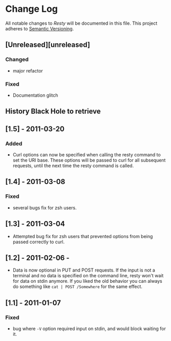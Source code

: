 # Change Log
All notable changes to *Resty* will be documented in this file.
This project adheres to [Semantic Versioning](http://semver.org/).

## [Unreleased][unreleased]
### Changed

- major refactor
### Fixed
- Documentation glitch

## History Black Hole to retrieve

<!-- TODO: Patch release and 1 to 2 -->

## [1.5] - 2011-03-20
### Added
- Curl options can now be specified when calling the resty command to set
  the URI base. These options will be passed to curl for all subsequent
  requests, until the next time the resty command is called.

## [1.4] - 2011-03-08
### Fixed
- several bugs fix for zsh users.

## [1.3] - 2011-03-04

* Attempted bug fix for zsh users that prevented options from being passed
  correctly to curl.

## [1.2] - 2011-02-06 -

* Data is now optional in PUT and POST requests. If the input is not a
  terminal and no data is specified on the command line, resty won't wait
  for data on stdin anymore. If you liked the old behavior you can always do
  something like `cat | POST /Somewhere` for the same effect.

## [1.1] - 2011-01-07
### Fixed
-  bug where `-V` option required input on stdin, and would block waiting  for it.

<!-- Holder history to be retrieved

[unreleased]: https://github.com/micha/resty/compare/v0.10.2...HEAD
[1.5]: https://github.com/micha/resty/compare/1.4...1.5
[1.4]: https://github.com/micha/resty/compare/1.3...1.4
[1.3]: https://github.com/micha/resty/compare/1.2...1.3
[1.2]: https://github.com/micha/resty/compare/1.1...1.2
[1.1]: https://github.com/micha/resty/compare/1.0...1.1
